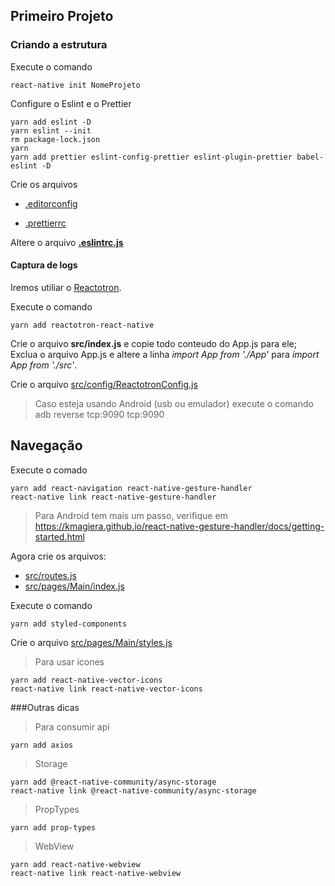 ## Primeiro Projeto

### Criando a estrutura

Execute o comando

```
react-native init NomeProjeto
```

Configure o Eslint e o Prettier

```
yarn add eslint -D
yarn eslint --init
rm package-lock.json
yarn
yarn add prettier eslint-config-prettier eslint-plugin-prettier babel-eslint -D
```

Crie os arquivos

- [.editorconfig](/.editorconfig)

- [.prettierrc](/.prettierrc)

Altere o arquivo **[.eslintrc.js](/.eslintrc.js)**

#### Captura de logs

Iremos utiliar o [Reactotron](https://github.com/infinitered/reactotron).

Execute o comando

```
yarn add reactotron-react-native
```

Crie o arquivo **src/index.js** e copie todo conteudo do App.js para ele; Exclua o arquivo App.js e altere a linha _import App from './App'_ para _import App from './src'_.

Crie o arquivo [src/config/ReactotronConfig.js](/src/config/ReactotronConfig.js)

> Caso esteja usando Android (usb ou emulador) execute o comando adb reverse tcp:9090 tcp:9090

## Navegação

Execute o comado

```
yarn add react-navigation react-native-gesture-handler
react-native link react-native-gesture-handler
```

> Para Android tem mais um passo, verifique em https://kmagiera.github.io/react-native-gesture-handler/docs/getting-started.html

Agora crie os arquivos:

- [src/routes.js](/src/routes.js)
- [src/pages/Main/index.js](/src/pages/Main/index.js)

Execute o comando

```
yarn add styled-components
```

Crie o arquivo [src/pages/Main/styles.js](/src/pages/Main/styles.js)

> Para usar icones

```
yarn add react-native-vector-icons
react-native link react-native-vector-icons
```

###Outras dicas

> Para consumir api

```
yarn add axios
```

> Storage

```
yarn add @react-native-community/async-storage
react-native link @react-native-community/async-storage
```

> PropTypes

```
yarn add prop-types
```

> WebView

```
yarn add react-native-webview
react-native link react-native-webview
```
